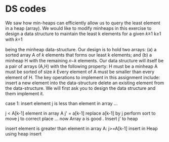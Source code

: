 # DS codes 
 
We saw how min-heaps can efficiently allow us to query the least element in a heap (array). We would like to modify minheaps in this exercise to design a data structure to maintain the least k elements for a given  𝑘≥1
k≥1 with 𝑘=1
 
being the minheap data-structure.
Our design is to hold two arrays:
(a) a sorted array A of  𝑘  elements that forms our least k elements; and
(b) a minheap H with the remaining  𝑛−𝑘  elements.
Our data structure will itself be a pair of arrays (A,H) with the following property:
H must be a minheap
A must be sorted of size  𝑘
Every element of A must be smaller than every element of H.
The key operations to implement in this assignment include:
insert a new element into the data-structure
delete an existing element from the data-structure.
We will first ask you to design the data structure and them implement it.

case 1:
 insert element j is less than element in array ...

j < A[k-1] element in array A 
 j' = a[k-1]
replace a[k-1] by j
perform sort to move j to correct place ... now Array a is good .
Insert j' to heap

insert element is greater than element in array A:
j>=A[k-1]
insert in Heap using heap insert

